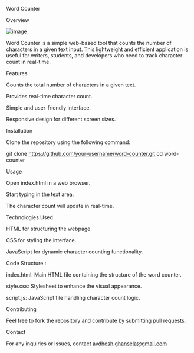 Word Counter

Overview

![image](https://github.com/user-attachments/assets/b48d73f8-3c97-49bd-9c6d-bd2bd918e92b)


Word Counter is a simple web-based tool that counts the number of characters in a given text input. This lightweight and efficient application is useful for writers, students, and developers who need to track character count in real-time.

Features

Counts the total number of characters in a given text.

Provides real-time character count.

Simple and user-friendly interface.

Responsive design for different screen sizes.

Installation

Clone the repository using the following command:

git clone https://github.com/your-username/word-counter.git
cd word-counter

Usage

Open index.html in a web browser.

Start typing in the text area.

The character count will update in real-time.

Technologies Used

HTML for structuring the webpage.

CSS for styling the interface.

JavaScript for dynamic character counting functionality.

Code Structure : 

index.html: Main HTML file containing the structure of the word counter.

style.css: Stylesheet to enhance the visual appearance.

script.js: JavaScript file handling character count logic.

Contributing

Feel free to fork the repository and contribute by submitting pull requests.



Contact

For any inquiries or issues, contact avdhesh.ghansela@gmail.com
